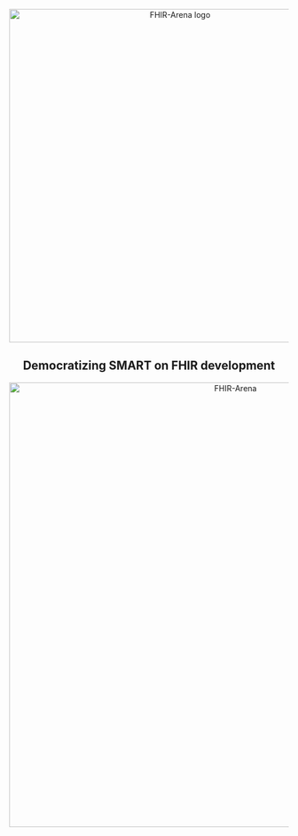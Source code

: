 <p align="center">
  <img src="https://github.com/user-attachments/assets/d975527b-ab05-4d0e-bcad-6d95aed8e109" alt="FHIR-Arena logo" width="600" />
</p>
<h2 align="center">
  Democratizing SMART on FHIR development
</h2>
<p align="center">
  <img src="https://github.com/user-attachments/assets/6d6218af-0bf2-46f6-925e-45ba38c8e9fa" alt="FHIR-Arena" width="800" />
</p>
